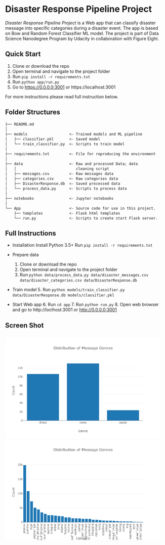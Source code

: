 # Disaster Response Pipeline Project

*Disaster Response Pipeline Project* is a Web app that can classify disaster message into specific categories during a disaster event. The app is based on Bow and Random Forest Classifier ML model. The project is part of Data Science Nanodegree Program by Udacity in collaboration with Figure Eight.

## Quick Start
1. Clone or download the repo
2. Open terminal and navigate to the project folder
3. Run ```pip install -r requirements.txt```
4. Run ```python app/run.py ```
5. Go to https://0.0.0.0:3001 or https://localhost:3001

For more instructions please read full instruction below.


## Folder Structures

```
├── README.md          
│
├── models                   <- Trained models and ML pipeline
│   ├── classifier.pkl       <- Saved model
│   └── train_classifier.py  <- Scripts to train model
│
├── requirements.txt         <- File for reproducing the environment
│
├── data                     <- Raw and processed Data; data     
│   │                           cleaning script
│   ├── messages.csv         <- Raw messages data
│   ├── categories.csv       <- Raw categories data
│   ├── DisasterResponse.db  <- Saved processed data
│   └── process_data.py      <- Scripts to process data
│
├── notebooks                <- Jupyter notebooks
│
└── App                      <- Source code for use in this project.
    ├── templates            <- Flask html templates 
    └── run.py               <- Scripts to create start Flask server. 
```

## Full Instructions
- Installation
    Install Python 3.5+
    Run ```pip install -r requirements.txt```
- Prepare data
    1. Clone or download the repo
    2. Open terminal and navigate to the project folder
    3. Run ```python data/process_data.py data/disaster_messages.csv data/disaster_categories.csv data/DisasterResponse.db```
- Train model
    5. Run ```python models/train_classifier.py data/DisasterResponse.db models/classifier.pkl```

- Start Web app
    6. Run ```cd app```
    7. Run ```python run.py```
    8. Open web browser and go to http://loclhost:3001 or http://0.0.0.0:3001

## Screen Shot
![](newplot1.png)
![](newplot2.png)
--------

